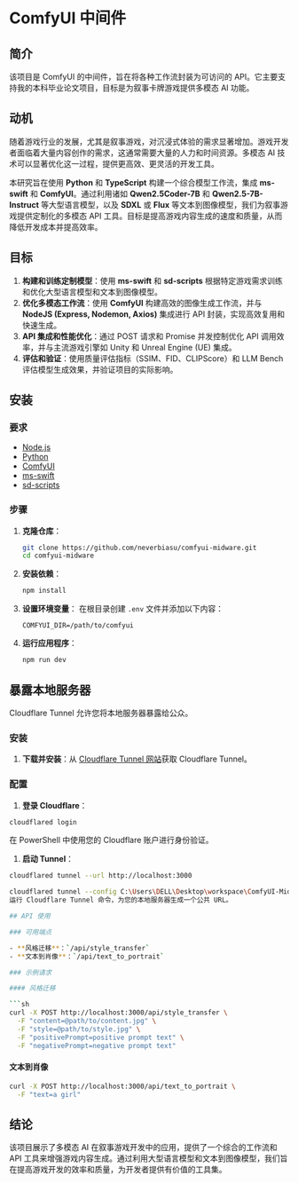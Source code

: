 # ComfyUI 中间件

## 简介

该项目是 ComfyUI 的中间件，旨在将各种工作流封装为可访问的 API。它主要支持我的本科毕业论文项目，目标是为叙事卡牌游戏提供多模态 AI 功能。

## 动机

随着游戏行业的发展，尤其是叙事游戏，对沉浸式体验的需求显著增加。游戏开发者面临着大量内容创作的需求，这通常需要大量的人力和时间资源。多模态 AI 技术可以显著优化这一过程，提供更高效、更灵活的开发工具。

本研究旨在使用 **Python** 和 **TypeScript** 构建一个综合模型工作流，集成 **ms-swift** 和 **ComfyUI**。通过利用诸如 **Qwen2.5Coder-7B** 和 **Qwen2.5-7B-Instruct** 等大型语言模型，以及 **SDXL** 或 **Flux** 等文本到图像模型，我们为叙事游戏提供定制化的多模态 API 工具。目标是提高游戏内容生成的速度和质量，从而降低开发成本并提高效率。

## 目标

1. **构建和训练定制模型**：使用 **ms-swift** 和 **sd-scripts** 根据特定游戏需求训练和优化大型语言模型和文本到图像模型。
2. **优化多模态工作流**：使用 **ComfyUI** 构建高效的图像生成工作流，并与 **NodeJS (Express, Nodemon, Axios)** 集成进行 API 封装，实现高效复用和快速生成。
3. **API 集成和性能优化**：通过 POST 请求和 Promise 并发控制优化 API 调用效率，并与主流游戏引擎如 Unity 和 Unreal Engine (UE) 集成。
4. **评估和验证**：使用质量评估指标（SSIM、FID、CLIPScore）和 LLM Bench 评估模型生成效果，并验证项目的实际影响。

## 安装

### 要求

- [Node.js](https://nodejs.org/en/learn/getting-started/how-to-install-nodejs)
- [Python](https://www.python.org/downloads/)
- [ComfyUI](https://github.com/comfyanonymous/ComfyUI)
- [ms-swift](https://github.com/modelscope/ms-swift)
- [sd-scripts](https://github.com/kohya-ss/sd-scripts)

### 步骤

1. **克隆仓库**：

   ```sh
   git clone https://github.com/neverbiasu/comfyui-midware.git
   cd comfyui-midware
   ```

2. **安装依赖**：

   ```sh
   npm install
   ```

3. **设置环境变量**：
   在根目录创建 `.env` 文件并添加以下内容：

   ```env
   COMFYUI_DIR=/path/to/comfyui
   ```

4. **运行应用程序**：
   ```sh
   npm run dev
   ```

## 暴露本地服务器

Cloudflare Tunnel 允许您将本地服务器暴露给公众。

### 安装

1. **下载并安装**：从 [Cloudflare Tunnel 网站](https://developers.cloudflare.com/cloudflare-one/connections/connect-apps/install-and-setup/installation)获取 Cloudflare Tunnel。

### 配置

1. **登录 Cloudflare**：

```sh
cloudflared login
```

在 PowerShell 中使用您的 Cloudflare 账户进行身份验证。

1. **启动 Tunnel**：

```sh
cloudflared tunnel --url http://localhost:3000
```

```sh
cloudflared tunnel --config C:\Users\DELL\Desktop\workspace\ComfyUI-Midware\config.yml run midware-tunnel```
运行 Cloudflare Tunnel 命令，为您的本地服务器生成一个公共 URL。

## API 使用

### 可用端点

- **风格迁移**：`/api/style_transfer`
- **文本到肖像**：`/api/text_to_portrait`

### 示例请求

#### 风格迁移

```sh
curl -X POST http://localhost:3000/api/style_transfer \
  -F "content=@path/to/content.jpg" \
  -F "style=@path/to/style.jpg" \
  -F "positivePrompt=positive prompt text" \
  -F "negativePrompt=negative prompt text"
```

#### 文本到肖像

```sh
curl -X POST http://localhost:3000/api/text_to_portrait \
  -F "text=a girl"
```

## 结论

该项目展示了多模态 AI 在叙事游戏开发中的应用，提供了一个综合的工作流和 API 工具来增强游戏内容生成。通过利用大型语言模型和文本到图像模型，我们旨在提高游戏开发的效率和质量，为开发者提供有价值的工具集。
